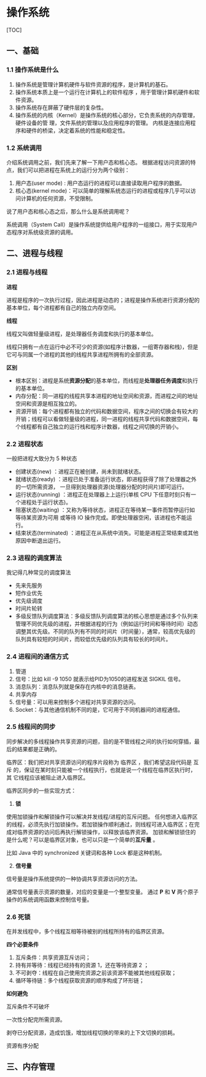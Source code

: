 # 操作系统

[TOC]

## 一、基础

### 1.1 操作系统是什么

1. 操作系统是管理计算机硬件与软件资源的程序，是计算机的基石。 
2. 操作系统本质上是⼀个运行在计算机上的软件程序 ，用于管理计算机硬件和软件资源。 
3. 操作系统存在屏蔽了硬件层的复杂性。
4. 操作系统的内核（Kernel）是操作系统的核心部分，它负责系统的内存管理，硬件设备的管 理，文件系统的管理以及应用程序的管理。 内核是连接应用程序和硬件的桥梁，决定着系统的性能和稳定性。

### 1.2 系统调用

介绍系统调用之前，我们先来了解⼀下用户态和核心态。 根据进程访问资源的特点，我们可以把进程在系统上的运行分为两个级别： 

1. 用户态(user mode) : 用户态运行的进程可以直接读取用户程序的数据。 
2. 核心态(kernel mode)：可以简单的理解系统态运行的进程或程序几乎可以访问计算机的任何资源，不受限制。 

说了用户态和核心态之后，那么什么是系统调用呢？ 

系统调用（System Call）是操作系统提供给用户程序的一组接口，用于实现用户态程序对系统级资源的调用。



## 二、进程与线程

### 2.1 进程与线程

**进程**

进程是程序的一次执行过程，因此进程是动态的；进程是操作系统进行资源分配的基本单位，每个进程都有自己的独立内存空间。

**线程**

线程又叫做轻量级进程，是处理器任务调度和执行的基本单位。

线程只拥有一点在运行中必不可少的资源(如程序计数器，一组寄存器和栈)，但是它可与同属一个进程的其他的线程共享进程所拥有的全部资源。

**区别**

- 根本区别：进程是系统**资源分配**的基本单位，而线程是**处理器任务调度**和执行的基本单位。
- 内存分配：同一进程的线程共享本进程的地址空间和资源，而进程之间的地址空间和资源是相互独立的。
- 资源开销：每个进程都有独立的代码和数据空间，程序之间的切换会有较大的开销；线程可以看做轻量级的进程，同一进程的线程共享代码和数据空间，每个线程都有自己独立的运行栈和程序计数器，线程之间切换的开销小。

### 2.2 进程状态

⼀般把进程⼤致分为 5 种状态

+ 创建状态(new) ：进程正在被创建，尚未到就绪状态。 
+ 就绪状态(ready) ：进程已处于准备运行状态，即进程获得了除了处理器之外的⼀切所需资源， 一旦得到处理器资源(处理器分配的时间片)即可运行。 
+ 运行状态(running) ：进程正在处理器上上运行(单核 CPU 下任意时刻只有一个进程处于运行状态)。 
+ 阻塞状态(waiting) ：又称为等待状态，进程正在等待某一事件而暂停运行如等待某资源为可用 或等待 IO 操作完成。即使处理器空闲，该进程也不能运行。 
+ 结束状态(terminated) ：进程正在从系统中消失。可能是进程正常结束或其他原因中断退出运行。

### 2.3 进程的调度算法

我记得几种常见的调度算法

+ 先来先服务
+ 短作业优先
+ 优先级调度
+ 时间片轮转
+ 多级反馈队列调度算法：多级反馈队列调度算法的核心思想是通过多个队列来管理不同优先级的进程，并根据进程的行为（例如运行时间和等待时间）动态调整其优先级。不同的队列有不同的时间片（时间量），通常，较高优先级的队列具有较短的时间片，而较低优先级的队列具有较长的时间片。

### 2.4 进程间的通信方式

1. 管道
2. 信号：比如 kill -9 1050 就表示给PID为1050的进程发送 SIGKIL 信号。
3. 消息队列：消息队列就是保存在内核中的消息链表。
4. 共享内存
5. 信号量：可以用来控制多个进程对共享资源的访问。
6. Socket：与其他通信机制不同的是，它可用于不同机器间的进程通信。

### 2.5 线程间的同步

同步解决的多线程操作共享资源的问题，目的是不管线程之间的执行如何穿插，最 后的结果都是正确的。

临界区：我们把对共享资源访问的程序片段称为 临界区 ，我们希望这段代码是 互 斥 的，保证在某时刻只能被一个线程执行，也就是说一个线程在临界区执行时，其 它线程应该被阻止进入临界区。

临界区同步的一些实现方式：

1. **锁**

使用加锁操作和解锁操作可以解决并发线程/进程的互斥问题。 任何想进入临界区的线程，必须先执行加锁操作。若加锁操作顺利通过，则线程可进入临界区；在完成对临界资源的访问后再执行解锁操作，以释放该临界资源。 加锁和解锁锁住的是什么呢？可以是临界区对象，也可以只是一个简单的**互斥量** 。

比如 Java 中的 synchronized 关键词和各种 Lock 都是这种机制。

2. **信号量**

信号量是操作系统提供的一种协调共享资源访问的方法。

通常信号量表示资源的数量，对应的变量是⼀个整型变量。 通过 **P** 和 **V** 两个原子操作的系统调用函数来控制信号量。

### 2.6 死锁

在并发线程中，多个线程互相等待被别的线程所持有的临界区资源。

**四个必要条件**

1. 互斥条件：共享资源互斥访问；
2. 持有并等待：线程已经持有的资源 1，还在等待资源 2 ；
3. 不可剥夺：线程在自己使用完资源之前该资源不能被其他线程获取；
4. 循环等待链：多个线程获取资源的顺序构成了环形链；

**如何避免**

互斥条件不可破坏

一次性分配完所需资源。

剥夺已分配资源，造成饥饿，增加线程切换的带来的上下文切换的损耗。

资源有序分配



## 三、内存管理